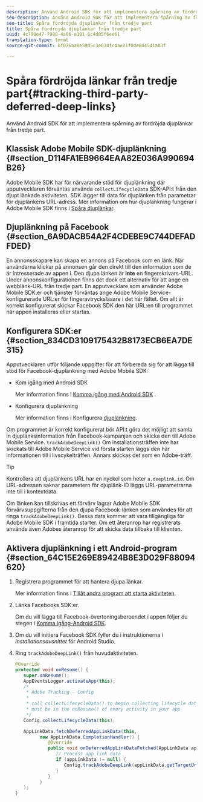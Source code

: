 ```yaml
---
description: Använd Android SDK för att implementera spårning av fördröjda djuplänkar från tredje part.
seo-description: Använd Android SDK för att implementera spårning av fördröjda djuplänkar från tredje part.
seo-title: Spåra fördröjda djuplänkar från tredje part
title: Spåra fördröjda djuplänkar från tredje part
uuid: 4c798e47-7988-4a06-a191-6c4d05f6ee61
translation-type: tm+mt
source-git-commit: bf076aa8e59d5c3e634fc4ae21f0de0d4541a83f

---
```



# Spåra fördröjda länkar från tredje part{#tracking-third-party-deferred-deep-links}

Använd Android SDK för att implementera spårning av fördröjda djuplänkar från tredje part.

## Klassisk Adobe Mobile SDK-djuplänkning {#section_D114FA1EB9664EAA82E036A990694B26}

Adobe Mobile SDK har för närvarande stöd för djuplänkning där apputvecklaren förväntas använda `collectLifecycleData` SDK-API:t från den djupt länkade aktiviteten. SDK lägger till data för djuplänken från parametrar för djuplänkens URL-adress. Mer information om hur djuplänkning fungerar i Adobe Mobile SDK finns i [Spåra djuplänkar](/help/android/acquisition-main/tracking-deep-links/tracking-deep-links.md).

## Djuplänkning på Facebook {#section_6A9DACB54A2F4CDEBE9C744DEFADFDED}

En annonsskapare kan skapa en annons på Facebook som en länk. När användarna klickar på annonsen går den direkt till den information som de är intresserade av appen i. Den djupa länken är **inte** en fingerskrivars-URL. Under annonskonfigurationen finns det dock ett alternativ för att ange en webblänk-URL från tredje part. En apputvecklare som använder Adobe Mobile SDK:er och tjänster förväntas ange Adobe Mobile Service-konfigurerade URL:er för fingeravtrycksläsare i det här fältet. Om allt är korrekt konfigurerat skickar Facebook SDK den här URL:en till programmet när appen installeras eller startas.

## Konfigurera SDK:er {#section_834CD3109175432B8173ECB6EA7DE315}

Apputvecklaren utför följande uppgifter för att förbereda sig för att lägga till stöd för Facebook-djuplänkning med Adobe Mobile SDK:

* Kom igång med Android SDK

   Mer information finns i [Komma igång med Android SDK](https://developers.facebook.com/docs/android/getting-started) .

* Konfigurera djuplänkning

   Mer information finns i Konfigurera [djuplänkning](https://developers.facebook.com/docs/app-ads/deep-linking#os).

Om programmet är korrekt konfigurerat bör API:t göra det möjligt att samla in djuplänksinformation från Facebook-kampanjen och skicka den till Adobe Mobile Service. `trackAdobeDeepLink()` Om installationsträffen inte har skickats till Adobe Mobile Service vid första starten läggs den här informationen till i livscykelträffen. Annars skickas det som en Adobe-träff.

>[!TIP]
>
>Kontrollera att djuplänkens URL har en nyckel som heter `a.deeplink.id`. Om URL-adressen saknar parametern för djuplänk-ID läggs URL-parametrarna inte till i kontextdata.

Om länken kan tillskrivas ett förvärv lagrar Adobe Mobile SDK förvärvsuppgifterna från den djupa Facebook-länken som användes för att ringa `trackAdobeDeepLink()`. Dessa data kommer att vara tillgängliga för Adobe Mobile SDK i framtida starter. Om ett återanrop har registrerats används även Adobes återanrop för att skicka data tillbaka till klienten.

## Aktivera djuplänkning i ett Android-program {#section_64C15E269E89424B8E3D029F88094620}

1. Registrera programmet för att hantera djupa länkar.

   Mer information finns i [Tillåt andra program att starta aktiviteten](https://developer.android.com/training/basics/intents/filters.html).

1. Länka Facebooks SDK:er.

   Om du vill lägga till Facebook-övertoningsberoendet i appen följer du stegen i [Komma igång-Android SDK](https://developers.facebook.com/docs/android/getting-started).

1. Om du vill initiera Facebook SDK fyller du i instruktionerna i *installationsavsnittet* för Android Studio.
1. Ring `trackAdobeDeepLink()` från huvudaktiviteten.

   ```java
   @Override 
   protected void onResume() { 
      super.onResume(); 
      AppEventsLogger.activateApp(this); 
      /* 
       * Adobe Tracking - Config 
       * 
       * call collectLifecycleData() to begin collecting lifecycle data 
       * must be in the onResume() of every activity in your app 
       */ 
      Config.collectLifecycleData(this);
   
      AppLinkData.fetchDeferredAppLinkData(this, 
            new AppLinkData.CompletionHandler() { 
               @Override 
               public void onDeferredAppLinkDataFetched(AppLinkData appLinkData) { 
                  // Process app link data 
                  if (appLinkData != null) { 
                     Config.trackAdobeDeepLink(appLinkData.getTargetUri()); 
                  } 
               } 
            } 
      ); 
   }
   ```

